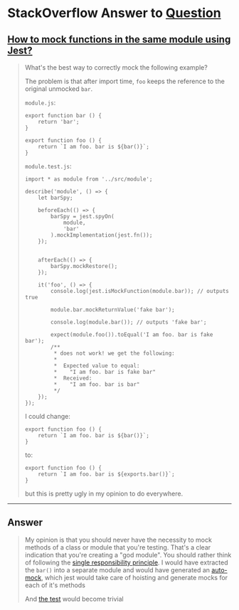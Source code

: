# StackOverflow Answer to [Question][q]

## [How to mock functions in the same module using Jest?][q]


> What's the best way to correctly mock the following example?
> 
> The problem is that after import time, `foo` keeps the reference to the original unmocked `bar`.
> 
> `module.js`:
> 
>     export function bar () {
>         return 'bar';
>     }
> 
>     export function foo () {
>         return `I am foo. bar is ${bar()}`;
>     }
> 
> 
> 
> `module.test.js`:
> 
>     import * as module from '../src/module';
> 
>     describe('module', () => {
>         let barSpy;
> 
>         beforeEach(() => {
>             barSpy = jest.spyOn(
>                 module,
>                 'bar'
>             ).mockImplementation(jest.fn());
>         });
> 
> 
>         afterEach(() => {
>             barSpy.mockRestore();
>         });
> 
>         it('foo', () => {
>             console.log(jest.isMockFunction(module.bar)); // outputs true
> 
>             module.bar.mockReturnValue('fake bar');
> 
>             console.log(module.bar()); // outputs 'fake bar';
> 
>             expect(module.foo()).toEqual('I am foo. bar is fake bar');
>             /**
>              * does not work! we get the following:
>              *
>              *  Expected value to equal:
>              *    "I am foo. bar is fake bar"
>              *  Received:
>              *    "I am foo. bar is bar"
>              */
>         });
>     });
> 
> I could change:
> 
>     export function foo () {
>         return `I am foo. bar is ${bar()}`;
>     }
> 
> to:
> 
>     export function foo () {
>         return `I am foo. bar is ${exports.bar()}`;
>     }
> 
> but this is pretty ugly in my opinion to do everywhere.


---

## Answer

> My opinion is that you should never have the necessity to mock methods of a class or module that you're testing. That's a clear indication that you're creating a "god module". You should rather think of following the [single responsibility principle][2].
> I would have extracted the `bar()` into a separate module and would have generated an [auto-mock][auto-mock], which jest would take care of hoisting and generate mocks for each of it's methods
> 
> And [the test](./src/module.test.js) would become trivial


[q]: https://stackoverflow.com/questions/45111198/how-to-mock-functions-in-the-same-module-using-jest
[2]: https://en.wikipedia.org/wiki/Single-responsibility_principle
[auto-mock]: https://jestjs.io/docs/es6-class-mocks#automatic-mock
